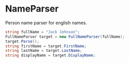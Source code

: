NameParser
====
Person name parser for english names. 

```csharp
string fullName = "Jack Johnson"; 
FullNameParser target = new FullNameParser(fullName); 
target.Parse();
string firstName = target.FirstName;
string lastName = target.LastName;
string displayName = target.DisplayName;
```
